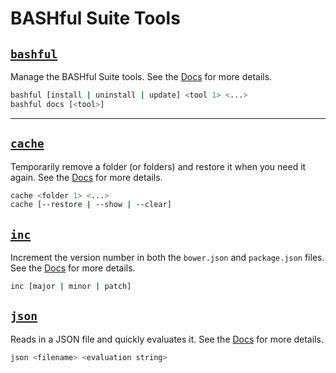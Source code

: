 # BASHful Suite Tools

## [`bashful`](./bashful.md)

Manage the BASHful Suite tools.
See the [Docs](./bashful.md) for more details.

```sh
bashful [install | uninstall | update] <tool 1> <...>
bashful docs [<tool>]
```

---

## [`cache`](./cache.md)

Temporarily remove a folder (or folders) and restore it when you need it again. 
See the [Docs](./cache.md) for more details.

```sh
cache <folder 1> <...>
cache [--restore | --show | --clear]
```


## [`inc`](./inc.md)

Increment the version number in both the `bower.json` and `package.json` files.
See the [Docs](./inc.md) for more details.

```sh
inc [major | minor | patch]
```


## [`json`](./json.md)

Reads in a JSON file and quickly evaluates it. 
See the [Docs](./json.md) for more details.

```sh
json <filename> <evaluation string>
```